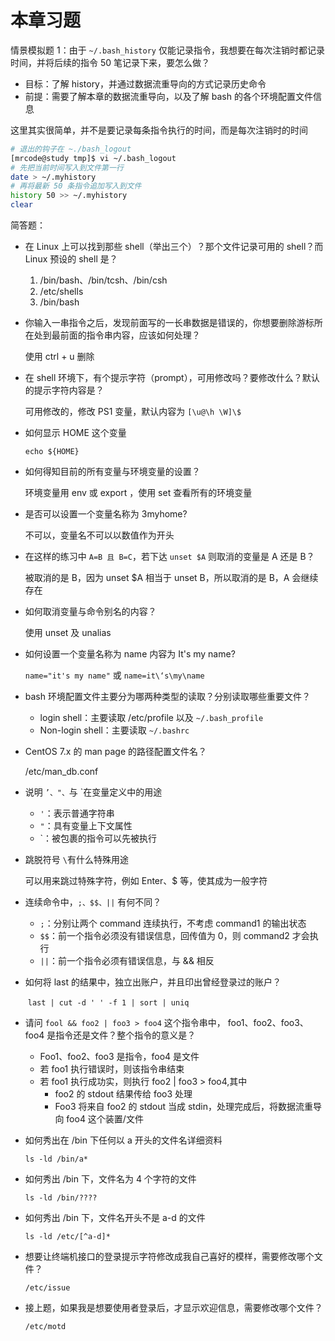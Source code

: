 # 本章习题

情景模拟题 1：由于 `~/.bash_history` 仅能记录指令，我想要在每次注销时都记录时间，并将后续的指令 50 笔记录下来，要怎么做？

- 目标：了解 history，并通过数据流重导向的方式记录历史命令
- 前提：需要了解本章的数据流重导向，以及了解 bash 的各个环境配置文件信息

这里其实很简单，并不是要记录每条指令执行的时间，而是每次注销时的时间

```bash
# 退出的钩子在 ~./bash_logout
[mrcode@study tmp]$ vi ~/.bash_logout 
# 先把当前时间写入到文件第一行
date > ~/.myhistory 
# 再将最新 50 条指令追加写入到文件
history 50 >> ~/.myhistory
clear

```

简答题：

- 在 Linux 上可以找到那些 shell（举出三个）？那个文件记录可用的 shell？而 Linux 预设的 shell 是？

  1. /bin/bash、/bin/tcsh、/bin/csh
  2. /etc/shells
  3. /bin/bash

- 你输入一串指令之后，发现前面写的一长串数据是错误的，你想要删除游标所在处到最前面的指令串内容，应该如何处理？

  使用 ctrl + u 删除

- 在 shell 环境下，有个提示字符（prompt），可用修改吗？要修改什么？默认的提示字符内容是？

  可用修改的，修改 PS1 变量，默认内容为 `[\u@\h \W]\$`

- 如何显示 HOME 这个变量

  `echo ${HOME}`

- 如何得知目前的所有变量与环境变量的设置？

  环境变量用 env 或 export ，使用 set 查看所有的环境变量

- 是否可以设置一个变量名称为 3myhome?

  不可以，变量名不可以以数值作为开头

- 在这样的练习中 `A=B 且 B=C`，若下达 `unset $A` 则取消的变量是 A 还是 B？

  被取消的是 B，因为 unset $A 相当于 unset B，所以取消的是 B，A 会继续存在

- 如何取消变量与命令别名的内容？

  使用 unset 及 unalias

- 如何设置一个变量名称为 name 内容为 It's my name?

  `name="it's my name"` 或 `name=it\‘s\my\name`

- bash 环境配置文件主要分为哪两种类型的读取？分别读取哪些重要文件？

  - login shell：主要读取 /etc/profile 以及 `~/.bash_profile`
  - Non-login shell：主要读取 `~/.bashrc` 

- CentOS 7.x 的 man page 的路径配置文件名？

  /etc/man_db.conf

- 说明  `’、"、`与 \`在变量定义中的用途

  - `'`：表示普通字符串
  - `"`：具有变量上下文属性
  - \`：被包裹的指令可以先被执行

- 跳脱符号 `\`有什么特殊用途

  可以用来跳过特殊字符，例如 Enter、$ 等，使其成为一般字符

- 连续命令中，`;、$$、||` 有何不同？

  - `;`：分别让两个 command 连续执行，不考虑 command1 的输出状态
  - `$$`：前一个指令必须没有错误信息，回传值为 0，则 command2 才会执行
  - `||`：前一个指令必须有错误信息，与 && 相反

- 如何将 last 的结果中，独立出账户，并且印出曾经登录过的账户？

  ​	`last | cut -d ' ' -f 1 | sort | uniq`

- 请问 `fool && foo2 | foo3 > foo4` 这个指令串中， foo1、foo2、foo3、foo4 是指令还是文件？整个指令的意义是？

  - Foo1、foo2、foo3 是指令，foo4 是文件
  - 若 foo1 执行错误时，则该指令串结束
  - 若 foo1 执行成功实，则执行 foo2 | foo3 > foo4,其中
    - foo2 的 stdout 结果传给 foo3 处理
    - Foo3 将来自 foo2 的 stdout 当成 stdin，处理完成后，将数据流重导向 foo4 这个装置/文件

- 如何秀出在 /bin 下任何以 a 开头的文件名详细资料

  `ls -ld /bin/a*`

- 如何秀出 /bin 下，文件名为 4 个字符的文件

  `ls -ld /bin/????`

- 如何秀出 /bin 下，文件名开头不是 a-d 的文件

  `ls -ld /etc/[^a-d]*`

- 想要让终端机接口的登录提示字符修改成我自己喜好的模样，需要修改哪个文件？

  `/etc/issue`

- 接上题，如果我是想要使用者登录后，才显示欢迎信息，需要修改哪个文件？

  `/etc/motd`

  
